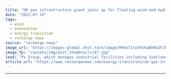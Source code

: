 ```yaml
---
title: "UK gas infrastructure giant joins up for floating wind-and-hydrogen megaproject"
date: "2021-07-19"
tags: 
  - wind
  - innovation
  - energy transition
  - recharge news
source: "recharge news"
image_url: "https://images-global.nhst.tech/image/MkRxTitoYmlKaHhHU1FJMXFQZitDVWNwdVYwcndTVTJJaStJZnZuNTBIQT0=/nhst/binary/268785a052d958ced7972cfe3c047869"
image_fp: "/assets/img/post_thumbnails/87.jpg"
lead: "Px Group, which manages industrial facilities including Scotland's St Fergus terminal, joins $14bn Cerulean Wind scheme to decarbonise North Sea oil & gas production"
article_url: "https://www.rechargenews.com/energy-transition/uk-gas-infrastructure-giant-joins-up-for-floating-wind-and-hydrogen-megaproject/2-1-1041781"
---
```


---
